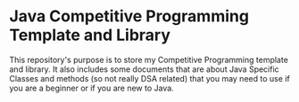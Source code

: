 # Java Competitive Programming Template and Library
This repository's purpose is to store my Competitive Programming template and library. It also includes some documents
that are about Java Specific Classes and methods (so not really DSA related) that you may need to use if you are a 
beginner or if you are new to Java.
